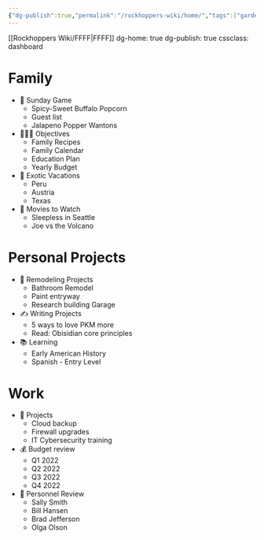 ```yaml
---
{"dg-publish":true,"permalink":"/rockhoppers-wiki/home/","tags":["gardenEntry"]}
---
```


[[Rockhoppers Wiki/FFFF\|FFFF]]
dg-home: true
dg-publish: true
cssclass: dashboard
# Family

- 🏈 Sunday Game
    - Spicy-Sweet Buffalo Popcorn
    - Guest list
    - Jalapeno Popper Wantons
- 👨‍👩‍👦 Objectives
    - Family Recipes
    - Family Calendar
    - Education Plan
    - Yearly Budget
- 🌅 Exotic Vacations
    - Peru
    - Austria
    - Texas
- 🎥 Movies to Watch
    - Sleepless in Seattle
    - Joe vs the Volcano
# Personal Projects

- 🏡 Remodeling Projects
    - Bathroom Remodel
    - Paint entryway
    - Research building Garage
- ✍️ Writing Projects
    - 5 ways to love PKM more
    - Read: Obisidian core principles
- 📚 Learning
    - Early American History
    - Spanish - Entry Level
# Work

- 💼 Projects
    - Cloud backup
    - Firewall upgrades
    - IT Cybersecurity training
- 💰 Budget review
    - Q1 2022
    - Q2 2022
    - Q3 2022
    - Q4 2022
- 👥 Personnel Review
    - Sally Smith
    - Bill Hansen
    - Brad Jefferson
    - Olga Olson